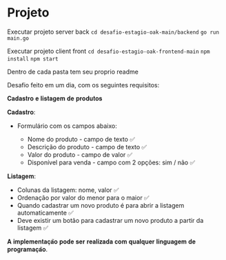 # Projeto

Executar projeto server back 
`cd desafio-estagio-oak-main/backend` 
`go run main.go`

Executar projeto client front
`cd desafio-estagio-oak-frontend-main` 
`npm install`
`npm start`

Dentro de cada pasta tem seu proprio readme


Desafio feito em um dia, com os seguintes requisitos:

𝐂𝐚𝐝𝐚𝐬𝐭𝐫𝐨 𝐞 𝐥𝐢𝐬𝐭𝐚𝐠𝐞𝐦 𝐝𝐞 𝐩𝐫𝐨𝐝𝐮𝐭𝐨𝐬

𝐂𝐚𝐝𝐚𝐬𝐭𝐫𝐨:

- Formulário com os campos abaixo:

  - Nome do produto - campo de texto ✅
  - Descrição do produto - campo de texto ✅
  - Valor do produto - campo de valor ✅
  - Disponível para venda - campo com 2 opções: sim / não ✅

𝐋𝐢𝐬𝐭𝐚𝐠𝐞𝐦:

- Colunas da listagem: nome, valor ✅
- Ordenação por valor do menor para o maior ✅
- Quando cadastrar um novo produto é para abrir a listagem automaticamente ✅
- Deve existir um botão para cadastrar um novo produto a partir da listagem ✅

𝐀 𝐢𝐦𝐩𝐥𝐞𝐦𝐞𝐧𝐭𝐚𝐜̧𝐚̃𝐨 𝐩𝐨𝐝𝐞 𝐬𝐞𝐫 𝐫𝐞𝐚𝐥𝐢𝐳𝐚𝐝𝐚 𝐜𝐨𝐦 𝐪𝐮𝐚𝐥𝐪𝐮𝐞𝐫 𝐥𝐢𝐧𝐠𝐮𝐚𝐠𝐞𝐦 𝐝𝐞 𝐩𝐫𝐨𝐠𝐫𝐚𝐦𝐚𝐜̧𝐚̃𝐨.

